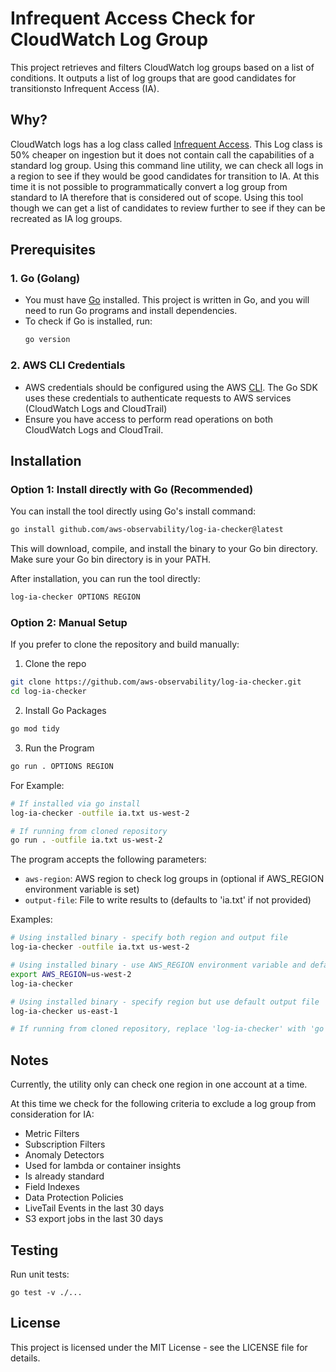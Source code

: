 # Infrequent Access Check for CloudWatch Log Group

This project retrieves and filters CloudWatch log groups based on a list of conditions. It outputs a list of log groups that are good candidates for transitionsto Infrequent Access (IA).

## Why?
CloudWatch logs has a log class called [Infrequent Access](https://docs.aws.amazon.com/AmazonCloudWatch/latest/logs/CloudWatch_Logs_Log_Classes.html). This Log class is 50% cheaper on ingestion but it does not contain call the capabilities
of a standard log group. Using this command line utility, we can check all logs in a region to see if they would be good candidates for transition to IA. At this time it is not possible to programmatically convert a log group from standard to IA
therefore that is considered out of scope. Using this tool though we can get a list of candidates to review further to see if they can be recreated as IA log groups.

## Prerequisites

### 1. Go (Golang)
- You must have [Go](https://golang.org/dl/) installed. This project is written in Go, and you will need to run Go programs and install dependencies.
- To check if Go is installed, run:
  ```bash
  go version
  ```

### 2. AWS CLI Credentials
- AWS credentials should be configured using the AWS [CLI](https://docs.aws.amazon.com/cli/v1/userguide/cli-chap-configure.html). The Go SDK uses these credentials to authenticate requests to AWS services (CloudWatch Logs and CloudTrail)
- Ensure you have access to perform read operations on both CloudWatch Logs and CloudTrail.

## Installation

### Option 1: Install directly with Go (Recommended)
You can install the tool directly using Go's install command:

```bash
go install github.com/aws-observability/log-ia-checker@latest
```

This will download, compile, and install the binary to your Go bin directory. Make sure your Go bin directory is in your PATH.

After installation, you can run the tool directly:

```bash
log-ia-checker OPTIONS REGION
```

### Option 2: Manual Setup
If you prefer to clone the repository and build manually:

1. Clone the repo
```bash
git clone https://github.com/aws-observability/log-ia-checker.git
cd log-ia-checker
```

2. Install Go Packages
```bash
go mod tidy
```

3. Run the Program
```bash
go run . OPTIONS REGION
```

For Example:
```bash
# If installed via go install
log-ia-checker -outfile ia.txt us-west-2

# If running from cloned repository
go run . -outfile ia.txt us-west-2
```

The program accepts the following parameters:
- `aws-region`: AWS region to check log groups in (optional if AWS_REGION environment variable is set)
- `output-file`: File to write results to (defaults to 'ia.txt' if not provided)

Examples:
```bash
# Using installed binary - specify both region and output file
log-ia-checker -outfile ia.txt us-west-2

# Using installed binary - use AWS_REGION environment variable and default output file
export AWS_REGION=us-west-2
log-ia-checker

# Using installed binary - specify region but use default output file
log-ia-checker us-east-1

# If running from cloned repository, replace 'log-ia-checker' with 'go run .' in the examples above
```

## Notes
Currently, the utility only can check one region in one account at a time.

At this time we check for the following criteria to exclude a log group from consideration for IA:

- Metric Filters
- Subscription Filters
- Anomaly Detectors
- Used for lambda or container insights
- Is already standard
- Field Indexes
- Data Protection Policies
- LiveTail Events in the last 30 days
- S3 export jobs in the last 30 days

## Testing
Run unit tests:
```
go test -v ./...
```
## License
This project is licensed under the MIT License - see the LICENSE file for details.
